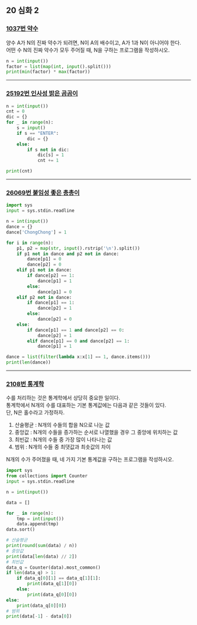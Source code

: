 ## 20 심화 2

### [1037번 약수](https://boj.kr/1037)

양수 A가 N의 진짜 약수가 되려면, N이 A의 배수이고, A가 1과 N이 아니어야 한다.  
어떤 수 N의 진짜 약수가 모두 주어질 때, N을 구하는 프로그램을 작성하시오.

```python
n = int(input())
factor = list(map(int, input().split()))
print(min(factor) * max(factor))
```

---

### [25192번 인사성 밝은 곰곰이](https://boj.kr/25192)

```python
n = int(input())
cnt = 0
dic = {}
for _ in range(n):
    s = input()
    if s == "ENTER":
        dic = {}
    else:
        if s not in dic:
            dic[s] = 1
            cnt += 1

print(cnt)
```

---

### [26069번 붙임성 좋은 총총이](https://boj.kr/26069)

```python
import sys
input = sys.stdin.readline

n = int(input())
dance = {}
dance['ChongChong'] = 1

for i in range(n):
    p1, p2 = map(str, input().rstrip('\n').split())
    if p1 not in dance and p2 not in dance:
        dance[p1] = 0
        dance[p2] = 0
    elif p1 not in dance:
        if dance[p2] == 1:
            dance[p1] = 1
        else:
            dance[p1] = 0
    elif p2 not in dance:
        if dance[p1] == 1:
            dance[p2] = 1
        else:
            dance[p2] = 0
    else:
        if dance[p1] == 1 and dance[p2] == 0:
            dance[p2] = 1
        elif dance[p1] == 0 and dance[p2] == 1:
            dance[p1] = 1

dance = list(filter(lambda x:x[1] == 1, dance.items()))
print(len(dance))


```

---

### [2108번 통계학](https://boj.kr/2108)

수를 처리하는 것은 통계학에서 상당히 중요한 일이다.  
통계학에서 N개의 수를 대표하는 기본 통계값에는 다음과 같은 것들이 있다.  
단, N은 홀수라고 가정하자.

1. 산술평균 : N개의 수들의 합을 N으로 나눈 값
2. 중앙값 : N개의 수들을 증가하는 순서로 나열했을 경우 그 중앙에 위치하는 값
3. 최빈값 : N개의 수들 중 가장 많이 나타나는 값
4. 범위 : N개의 수들 중 최댓값과 최솟값의 차이

N개의 수가 주어졌을 때, 네 가지 기본 통계값을 구하는 프로그램을 작성하시오.

```python
import sys
from collections import Counter
input = sys.stdin.readline

n = int(input())

data = []

for _ in range(n):
    tmp = int(input())
    data.append(tmp)
data.sort()

# 산술평균
print(round(sum(data) / n))
# 중앙값
print(data[len(data) // 2])
# 최빈값
data_q = Counter(data).most_common()
if len(data_q) > 1:
    if data_q[0][1] == data_q[1][1]:
        print(data_q[1][0])
    else:
        print(data_q[0][0])
else:
    print(data_q[0][0])
# 범위
print(data[-1] - data[0])
```
